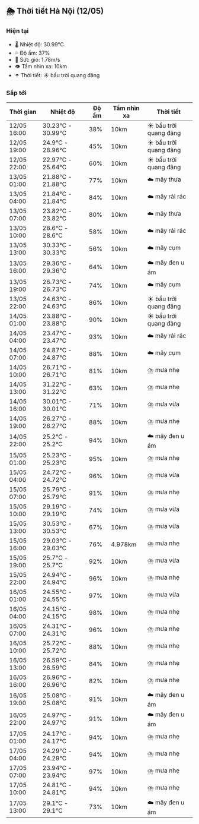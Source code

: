 ## 🌦️ Thời tiết Hà Nội (12/05)

### Hiện tại

- 🌡️ Nhiệt độ: 30.99℃
- 💦 Độ ẩm: 37%
- 💨 Sức gió: 1.78m/s
- 👁️ Tầm nhìn xa: 10km
- ☂️ Thời tiết: ☀️ bầu trời quang đãng

### Sắp tới

| Thời gian | Nhiệt độ | Độ ẩm | Tầm nhìn xa | Thời tiết |
| --- | --- | --- | --- | --- |
| 12/05 16:00 | 30.23℃ - 30.99℃ | 38% | 10km | ☀️ bầu trời quang đãng |
| 12/05 19:00 | 24.9℃ - 28.96℃ | 45% | 10km | ☀️ bầu trời quang đãng |
| 12/05 22:00 | 22.97℃ - 25.64℃ | 60% | 10km | ☀️ bầu trời quang đãng |
| 13/05 01:00 | 21.88℃ - 21.88℃ | 77% | 10km | ☁️ mây thưa |
| 13/05 04:00 | 21.84℃ - 21.84℃ | 84% | 10km | ☁️ mây rải rác |
| 13/05 07:00 | 23.82℃ - 23.82℃ | 80% | 10km | ☁️ mây thưa |
| 13/05 10:00 | 28.6℃ - 28.6℃ | 58% | 10km | ☁️ mây rải rác |
| 13/05 13:00 | 30.33℃ - 30.33℃ | 56% | 10km | ☁️ mây cụm |
| 13/05 16:00 | 29.36℃ - 29.36℃ | 64% | 10km | ☁️ mây đen u ám |
| 13/05 19:00 | 26.73℃ - 26.73℃ | 74% | 10km | ☁️ mây cụm |
| 13/05 22:00 | 24.63℃ - 24.63℃ | 86% | 10km | ☀️ bầu trời quang đãng |
| 14/05 01:00 | 23.88℃ - 23.88℃ | 90% | 10km | ☀️ bầu trời quang đãng |
| 14/05 04:00 | 23.47℃ - 23.47℃ | 93% | 10km | ☁️ mây rải rác |
| 14/05 07:00 | 24.87℃ - 24.87℃ | 88% | 10km | ☁️ mây cụm |
| 14/05 10:00 | 26.71℃ - 26.71℃ | 81% | 10km | ⛈️ mưa nhẹ |
| 14/05 13:00 | 31.22℃ - 31.22℃ | 63% | 10km | ⛈️ mưa nhẹ |
| 14/05 16:00 | 30.01℃ - 30.01℃ | 71% | 10km | ⛈️ mưa vừa |
| 14/05 19:00 | 26.27℃ - 26.27℃ | 88% | 10km | ⛈️ mưa nhẹ |
| 14/05 22:00 | 25.2℃ - 25.2℃ | 94% | 10km | ☁️ mây đen u ám |
| 15/05 01:00 | 25.23℃ - 25.23℃ | 95% | 10km | ⛈️ mưa nhẹ |
| 15/05 04:00 | 24.72℃ - 24.72℃ | 96% | 10km | ⛈️ mưa vừa |
| 15/05 07:00 | 25.79℃ - 25.79℃ | 91% | 10km | ⛈️ mưa nhẹ |
| 15/05 10:00 | 29.19℃ - 29.19℃ | 74% | 10km | ⛈️ mưa vừa |
| 15/05 13:00 | 30.53℃ - 30.53℃ | 67% | 10km | ⛈️ mưa vừa |
| 15/05 16:00 | 29.03℃ - 29.03℃ | 76% | 4.978km | ⛈️ mưa nhẹ |
| 15/05 19:00 | 25.7℃ - 25.7℃ | 92% | 10km | ⛈️ mưa vừa |
| 15/05 22:00 | 24.94℃ - 24.94℃ | 96% | 10km | ⛈️ mưa nhẹ |
| 16/05 01:00 | 24.55℃ - 24.55℃ | 97% | 10km | ⛈️ mưa vừa |
| 16/05 04:00 | 24.15℃ - 24.15℃ | 98% | 10km | ⛈️ mưa nhẹ |
| 16/05 07:00 | 24.31℃ - 24.31℃ | 96% | 10km | ⛈️ mưa nhẹ |
| 16/05 10:00 | 25.72℃ - 25.72℃ | 88% | 10km | ⛈️ mưa nhẹ |
| 16/05 13:00 | 26.59℃ - 26.59℃ | 84% | 10km | ⛈️ mưa nhẹ |
| 16/05 16:00 | 26.96℃ - 26.96℃ | 82% | 10km | ⛈️ mưa nhẹ |
| 16/05 19:00 | 25.08℃ - 25.08℃ | 91% | 10km | ☁️ mây đen u ám |
| 16/05 22:00 | 24.97℃ - 24.97℃ | 91% | 10km | ☁️ mây đen u ám |
| 17/05 01:00 | 24.17℃ - 24.17℃ | 94% | 10km | ⛈️ mưa nhẹ |
| 17/05 04:00 | 24.29℃ - 24.29℃ | 94% | 10km | ⛈️ mưa nhẹ |
| 17/05 07:00 | 23.94℃ - 23.94℃ | 97% | 10km | ⛈️ mưa nhẹ |
| 17/05 10:00 | 24.81℃ - 24.81℃ | 94% | 10km | ⛈️ mưa nhẹ |
| 17/05 13:00 | 29.1℃ - 29.1℃ | 73% | 10km | ☁️ mây đen u ám |
